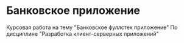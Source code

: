 # Банковское приложение
Курсовая работа на тему "Банковское фуллстек приложение"
По дисциплине "Разработка клиент-серверных приложений"
